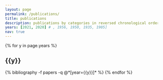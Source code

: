 ```yaml
---
layout: page
permalink: /publications/
title: publications
description: publications by categories in reversed chronological order. Generated by jekyll-scholar.
years: [2021, 2020] # , 1956, 1950, 1935, 1905]
nav: true
---
```


<div class="publications">

{% for y in page.years %}
  <h2 class="year">
    {{y}}
  </h2>
  {% bibliography -f papers -q @*[year={{y}}]* %}
{% endfor %}

</div>
